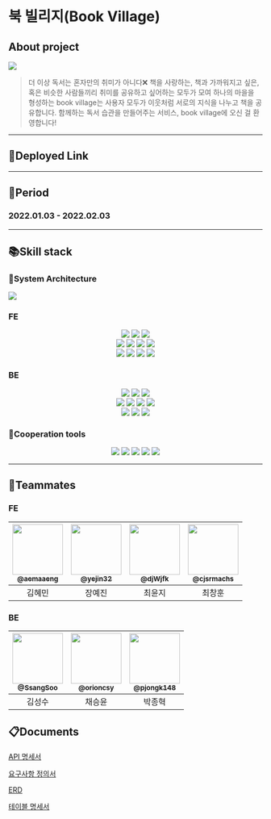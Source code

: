 # 북 빌리지(Book Village)



## About project
<img src="https://user-images.githubusercontent.com/90237119/214839894-60ce9d7f-c647-408e-9851-0bac2988b842.png"/>

>더 이상 독서는 혼자만의 취미가 아니다❌
책을 사랑하는, 책과 가까워지고 싶은, 혹은 비슷한 사람들끼리 취미를 공유하고 싶어하는
모두가 모여 하나의 마을을 형성하는 book village는 사용자 모두가 이웃처럼
서로의 지식을 나누고 책을 공유합니다.
함께하는 독서 습관을 만들어주는 서비스, book village에 오신 걸 환영합니다!
---

## :link:Deployed Link

---

## :date:Period
### 2022.01.03 - 2022.02.03

---

## :books:Skill stack


### :wrench:System Architecture

<img src="https://user-images.githubusercontent.com/90237119/215304129-d8006105-cf1c-49c7-a819-4f819dfac523.png"/>

### FE
<div align=center>
  <img src="https://img.shields.io/badge/html5-E34F26?style=for-the-badge&logo=html5&logoColor=white"> 
  <img src="https://img.shields.io/badge/css-1572B6?style=for-the-badge&logo=css3&logoColor=white"> 
  <img src="https://img.shields.io/badge/javascript-F7DF1E?style=for-the-badge&logo=javascript&logoColor=black"> 
  <br>

  <img src="https://img.shields.io/badge/react-00A8E1?style=for-the-badge&logo=react&logoColor=black"> 
  <img src="https://img.shields.io/badge/figma-EF2D5E?style=for-the-badge&logo=figma&logoColor=black">
  <img src="https://img.shields.io/badge/node.js-339933?style=for-the-badge&logo=Node.js&logoColor=white">
  <img src="https://img.shields.io/badge/prettier-FF4F8B?style=for-the-badge&logo=prettier&logoColor=white">
  <br>

  <img src="https://img.shields.io/badge/axios-6935D3?style=for-the-badge&logo=axios&logoColor=white">
  <img src="https://img.shields.io/badge/styled Components-E9568E?style=for-the-badge&logo=styledComponents&logoColor=white">
  <img src="https://img.shields.io/badge/redux toolkit-66459B?style=for-the-badge&logo=redux&logoColor=white">
  <img src="https://img.shields.io/badge/npm-ED1C24?style=for-the-badge&logo=npm&logoColor=white">
  
  <br>
</div>

### BE
<div align=center> 
  <img src="https://img.shields.io/badge/JAVA-007396?style=for-the-badge&logo=java&logoColor=white">
  <img src="https://img.shields.io/badge/mysql-4479A1?style=for-the-badge&logo=mysql&logoColor=white"> 
  <img src="https://img.shields.io/badge/redis-D0271D?style=for-the-badge&logo=redis&logoColor=white">
  <br>

  <img src="https://img.shields.io/badge/spring Boot-6DB33F?style=for-the-badge&logo=springBoot&logoColor=white">
  <img src="https://img.shields.io/badge/fly way-ED1C24?style=for-the-badge&logo=flyway&logoColor=white">
  <img src="https://img.shields.io/badge/linux-FCC624?style=for-the-badge&logo=linux&logoColor=black"> 
  <img src="https://img.shields.io/badge/amazonaws-232F3E?style=for-the-badge&logo=amazonaws&logoColor=white">
  <br>

  <img src="https://img.shields.io/badge/nginx-006272?style=for-the-badge&logo=nginx&logoColor=green">
  <img src="https://img.shields.io/badge/spring security-6DB33F?style=for-the-badge&logo=springSecurity&logoColor=white">
  <img src="https://img.shields.io/badge/query dsl-008FC7?style=for-the-badge&logo=queryDsl&logoColor=white">
  <br>
</div>

### :two_men_holding_hands:Cooperation tools
<div align=center>
  <img src="https://img.shields.io/badge/postman-FC4C02?style=for-the-badge&logo=postman&logoColor=white">
  <img src="https://img.shields.io/badge/discord-283274?style=for-the-badge&logo=discord&logoColor=white">
  <img src="https://img.shields.io/badge/notion-333333?style=for-the-badge&logo=notion&logoColor=white">
  <img src="https://img.shields.io/badge/github-181717?style=for-the-badge&logo=github&logoColor=white">
  <img src="https://img.shields.io/badge/git-F7931A?style=for-the-badge&logo=git&logoColor=white">
  <br>
</div>


--- 

## :busts_in_silhouette:Teammates

### FE

| <a href=https://github.com/aemaaeng><img src="https://avatars.githubusercontent.com/u/78579776?v=4" width=100px/><br/><sub><b>@aemaaeng</b></sub></a><br/> | <a href=https://github.com/yejin32><img src="https://avatars.githubusercontent.com/u/93540726?v=4" width=100px/><br/><sub><b>@yejin32</b></sub></a><br/> | <a href=https://github.com/djWjfk><img src="https://avatars.githubusercontent.com/u/105706403?v=4" width=100px/><br/><sub><b>@djWjfk</b></sub></a><br/> | <a href=https://github.com/cjsrmachs><img src="https://avatars.githubusercontent.com/u/111436967?v=4" width=100px/><br/><sub><b>@cjsrmachs</b></sub></a><br/> |
|:----------------------------------:|:----------:|:---------------------------:|:----------:|
|                김혜민                 |    장예진     |             최윤지             |    최창훈     |


### BE

| <a href=https://github.com/SsangSoo><img src="https://avatars.githubusercontent.com/u/85716720?v=4" width=100px/><br/><sub><b>@SsangSoo</b></sub></a><br/> | <a href=https://github.com/orioncsy><img src="https://avatars.githubusercontent.com/u/90237119?v=4" width=100px/><br/><sub><b>@orioncsy</b></sub></a><br/> | <a href=https://github.com/pjongk148><img src="https://avatars.githubusercontent.com/u/77969043?v=4" width=100px/><br/><sub><b>@pjongk148</b></sub></a><br/> |
|:----------------------------------------------------------------------------------------------------------------------------------------------------------:|:----------------------------------------------------------------------------------------------------------------------------------------------------------:|:--------------------------------------------------------------------------------------:|
|                                                                            김성수                                                                             |                                                                            채승윤                                                                             |                                          박종혁                                           |


## :clipboard:Documents
[API 명세서](https://serverbookvillage.kro.kr/docs/index.html)

[요구사항 정의서](https://docs.google.com/spreadsheets/d/1s_uDAJEEsSa-ojYmqWtKNOzHXdKeygg3pqBt5e6STzc/edit#gid=428803499)

[ERD](https://www.erdcloud.com/d/WTsSXaEZSoBc5Ntw7)

[테이블 명세서](https://docs.google.com/spreadsheets/d/1HKlI9rWg450lafp10r2BiF46fGzeD1FFI8UovCx5P1I/edit#gid=0)